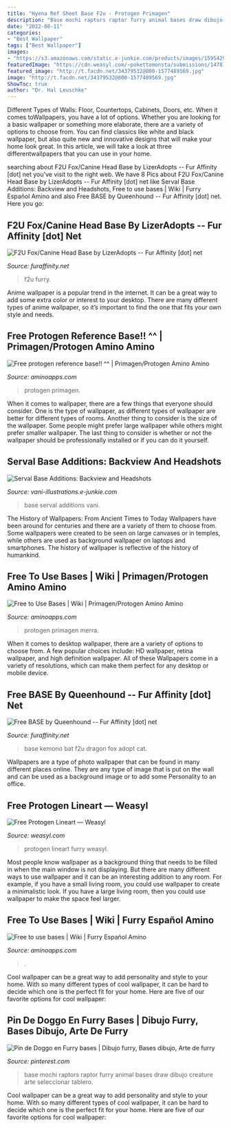 ```yaml
---
title: "Hyena Ref Sheet Base F2u - Protogen Primagen"
description: "Base mochi raptors raptor furry animal bases draw dibujo creature arte seleccionar tablero"
date: "2022-08-11"
categories:
- "Best Wallpaper"
tags: ["Best Wallpaper"]
images:
- "https://s3.amazonaws.com/static.e-junkie.com/products/images/1595429-1.png"
featuredImage: "https://cdn.weasyl.com/~pokettomonsta/submissions/1478126/c7420c341bd9bab930a4eb7e7129aee81f36a89fcc511acf6028193a1e91cb23/pokettomonsta-free-protogen-lineart.png?download"
featured_image: "http://t.facdn.net/34379532@800-1577489569.jpg"
image: "http://t.facdn.net/34379532@800-1577489569.jpg"
ShowToc: true
author: "Dr. Hal Leuschke"
---
```



Different Types of Walls: Floor, Countertops, Cabinets, Doors, etc.
When it comes toWallpapers, you have a lot of options. Whether you are looking for a basic wallpaper or something more elaborate, there are a variety of options to choose from. You can find classics like white and black wallpaper, but also quite new and innovative designs that will make your home look great. In this article, we will take a look at three differentwallpapers that you can use in your home.

	

		
searching about F2U Fox/Canine Head Base by LizerAdopts -- Fur Affinity [dot] net you've visit to the right web. We have 8 Pics about F2U Fox/Canine Head Base by LizerAdopts -- Fur Affinity [dot] net like Serval Base Additions: Backview and Headshots, Free to use bases | Wiki | Furry Español Amino and also Free BASE by Queenhound -- Fur Affinity [dot] net. Here you go:
		
    
## F2U Fox/Canine Head Base By LizerAdopts -- Fur Affinity [dot] Net

<img loading=lazy src="http://t.facdn.net/34379532@800-1577489569.jpg" onerror="this.onerror=null;this.src='https://tse1.mm.bing.net/th?id=OIP.2vMSBcHPgb_kSkR66rJVcgHaFo&amp;pid=15.1';" alt="F2U Fox/Canine Head Base by LizerAdopts -- Fur Affinity [dot] net">

_Source: furaffinity.net_

>f2u furry. 

	

Anime wallpaper is a popular trend in the internet. It can be a great way to add some extra color or interest to your desktop. There are many different types of anime wallpaper, so it’s important to find the one that fits your own style and needs.

    
## Free Protogen Reference Base!! ^^ | Primagen/Protogen Amino Amino

<img loading=lazy src="https://pm1.narvii.com/7243/e1ebeb334e29e06614150fbe2107cac2c6ebf003r1-2048-1449v2_00.jpg" onerror="this.onerror=null;this.src='https://tse1.mm.bing.net/th?id=OIP.kKLXHugyHWkWzN5BRz0PWAHaFP&amp;pid=15.1';" alt="Free protogen reference base!! ^^ | Primagen/Protogen Amino Amino">

_Source: aminoapps.com_

>protogen primagen. 

	

When it comes to wallpaper, there are a few things that everyone should consider. One is the type of wallpaper, as different types of wallpaper are better for different types of rooms. Another thing to consider is the size of the wallpaper. Some people might prefer large wallpaper while others might prefer smaller wallpaper. The last thing to consider is whether or not the wallpaper should be professionally installed or if you can do it yourself.

    
## Serval Base Additions: Backview And Headshots

<img loading=lazy src="https://s3.amazonaws.com/static.e-junkie.com/products/images/1595429-1.png" onerror="this.onerror=null;this.src='https://tse3.mm.bing.net/th?id=OIP.6bb57AaPZ4lDeDppBFv9LAHaEK&amp;pid=15.1';" alt="Serval Base Additions: Backview and Headshots">

_Source: vani-illustrations.e-junkie.com_

>base serval additions vani. 

	

The History of Wallpapers: From Ancient Times to Today
Wallpapers have been around for centuries and there are a variety of them to choose from. Some wallpapers were created to be seen on large canvases or in temples, while others are used as background wallpaper on laptops and smartphones. The history of wallpaper is reflective of the history of humankind.

    
## Free To Use Bases | Wiki | Primagen/Protogen Amino Amino

<img loading=lazy src="https://pm1.narvii.com/7429/6f6cdfe015fe7970e182e0b64cc226c00042cb6er1-1004-796v2_hq.jpg" onerror="this.onerror=null;this.src='https://tse1.mm.bing.net/th?id=OIP.fhiv6uNrTLyfrGhTHYjN0AHaF3&amp;pid=15.1';" alt="Free to Use Bases | Wiki | Primagen/Protogen Amino Amino">

_Source: aminoapps.com_

>protogen primagen merra. 

	

When it comes to desktop wallpaper, there are a variety of options to choose from. A few popular choices include: HD wallpaper, retina wallpaper, and high definition wallpaper. All of these Wallpapers come in a variety of resolutions, which can make them perfect for any desktop or mobile device. 

    
## Free BASE By Queenhound -- Fur Affinity [dot] Net

<img loading=lazy src="http://d.facdn.net/art/queenhound/1497913867/1497913867.queenhound_drumlumm.png" onerror="this.onerror=null;this.src='https://tse2.mm.bing.net/th?id=OIP.X8H1M8ZCLY4R93t9eRASFAHaGY&amp;pid=15.1';" alt="Free BASE by Queenhound -- Fur Affinity [dot] net">

_Source: furaffinity.net_

>base kemono bat f2u dragon fox adopt cat. 

	



Wallpapers are a type of photo wallpaper that can be found in many different places online. They are any type of image that is put on the wall and can be used as a background image or to add some Personality to an office.

    
## Free Protogen Lineart — Weasyl

<img loading=lazy src="https://cdn.weasyl.com/~pokettomonsta/submissions/1478126/c7420c341bd9bab930a4eb7e7129aee81f36a89fcc511acf6028193a1e91cb23/pokettomonsta-free-protogen-lineart.png?download" onerror="this.onerror=null;this.src='https://tse2.mm.bing.net/th?id=OIP.upnm8dgPrSGzJVKgKK8XvgHaLm&amp;pid=15.1';" alt="Free Protogen Lineart — Weasyl">

_Source: weasyl.com_

>protogen lineart furry weasyl. 

	

Most people know wallpaper as a background thing that needs to be filled in when the main window is not displaying. But there are many different ways to use wallpaper and it can be an interesting addition to any room. For example, if you have a small living room, you could use wallpaper to create a minimalistic look. If you have a large living room, then you could use wallpaper to make the space feel larger.

    
## Free To Use Bases | Wiki | Furry Español Amino

<img loading=lazy src="https://pm1.narvii.com/6554/d8c9bf7e04ec92bda72c4cd14ab6c24aff05cd16_hq.jpg" onerror="this.onerror=null;this.src='https://tse3.mm.bing.net/th?id=OIP.X3FGwxibyLpYabcfmOcSagHaHa&amp;pid=15.1';" alt="Free to use bases | Wiki | Furry Español Amino">

_Source: aminoapps.com_

>. 

	

Cool wallpaper can be a great way to add personality and style to your home. With so many different types of cool wallpaper, it can be hard to decide which one is the perfect fit for your home. Here are five of our favorite options for cool wallpaper: 

    
## Pin De Doggo En Furry Bases | Dibujo Furry, Bases Dibujo, Arte De Furry

<img loading=lazy src="https://i.pinimg.com/736x/63/77/83/6377833de7bf164463da207d2a19be57.jpg" onerror="this.onerror=null;this.src='https://tse4.mm.bing.net/th?id=OIP.2i93_Zd7jMqnju8F1QA_owHaFM&amp;pid=15.1';" alt="Pin de Doggo en Furry bases | Dibujo furry, Bases dibujo, Arte de furry">

_Source: pinterest.com_

>base mochi raptors raptor furry animal bases draw dibujo creature arte seleccionar tablero. 

	

Cool wallpaper can be a great way to add personality and style to your home. With so many different types of cool wallpaper, it can be hard to decide which one is the perfect fit for your home. Here are five of our favorite options for cool wallpaper: 

